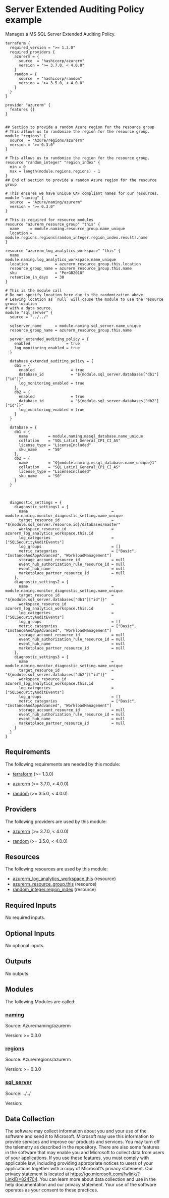 <!-- BEGIN_TF_DOCS -->
# Server Extended Auditing Policy example

Manages a MS SQL Server Extended Auditing Policy.

```hcl
terraform {
  required_version = ">= 1.3.0"
  required_providers {
    azurerm = {
      source  = "hashicorp/azurerm"
      version = ">= 3.7.0, < 4.0.0"
    }
    random = {
      source  = "hashicorp/random"
      version = ">= 3.5.0, < 4.0.0"
    }
  }
}

provider "azurerm" {
  features {}
}


## Section to provide a random Azure region for the resource group
# This allows us to randomize the region for the resource group.
module "regions" {
  source  = "Azure/regions/azurerm"
  version = ">= 0.3.0"
}

# This allows us to randomize the region for the resource group.
resource "random_integer" "region_index" {
  min = 0
  max = length(module.regions.regions) - 1
}
## End of section to provide a random Azure region for the resource group

# This ensures we have unique CAF compliant names for our resources.
module "naming" {
  source  = "Azure/naming/azurerm"
  version = ">= 0.3.0"
}

# This is required for resource modules
resource "azurerm_resource_group" "this" {
  name     = module.naming.resource_group.name_unique
  location = module.regions.regions[random_integer.region_index.result].name
}

resource "azurerm_log_analytics_workspace" "this" {
  name                = module.naming.log_analytics_workspace.name_unique
  location            = azurerm_resource_group.this.location
  resource_group_name = azurerm_resource_group.this.name
  sku                 = "PerGB2018"
  retention_in_days   = 30
}

# This is the module call
# Do not specify location here due to the randomization above.
# Leaving location as `null` will cause the module to use the resource group location
# with a data source.
module "sql_server" {
  source = "../../"

  sqlserver_name      = module.naming.sql_server.name_unique
  resource_group_name = azurerm_resource_group.this.name

  server_extended_auditing_policy = {
    enabled                = true
    log_monitoring_enabled = true
  }

  database_extended_auditing_policy = {
    db1 = {
      enabled                = true
      database_id            = "${module.sql_server.databases["db1"]["id"]}"
      log_monitoring_enabled = true
    },
    db2 = {
      enabled                = true
      database_id            = "${module.sql_server.databases["db2"]["id"]}"
      log_monitoring_enabled = true
    }
  }

  database = {
    db1 = {
      name         = module.naming.mssql_database.name_unique
      collation    = "SQL_Latin1_General_CP1_CI_AS"
      license_type = "LicenseIncluded"
      sku_name     = "S0"
    },
    db2 = {
      name         = "${module.naming.mssql_database.name_unique}1"
      collation    = "SQL_Latin1_General_CP1_CI_AS"
      license_type = "LicenseIncluded"
      sku_name     = "S0"
    }
  }



  diagnostic_settings = {
    diagnostic_settings1 = {
      name                                     = module.naming.monitor_diagnostic_setting.name_unique
      target_resource_id                       = "${module.sql_server.resource.id}/databases/master"
      workspace_resource_id                    = azurerm_log_analytics_workspace.this.id
      log_categories                           = ["SQLSecurityAuditEvents"]
      log_groups                               = []
      metric_categories                        = ["Basic", "InstanceAndAppAdvanced", "WorkloadManagement"]
      storage_account_resource_id              = null
      event_hub_authorization_rule_resource_id = null
      event_hub_name                           = null
      marketplace_partner_resource_id          = null
    },
    diagnostic_settings2 = {
      name                                     = module.naming.monitor_diagnostic_setting.name_unique
      target_resource_id                       = "${module.sql_server.databases["db1"]["id"]}"
      workspace_resource_id                    = azurerm_log_analytics_workspace.this.id
      log_categories                           = ["SQLSecurityAuditEvents"]
      log_groups                               = []
      metric_categories                        = ["Basic", "InstanceAndAppAdvanced", "WorkloadManagement"]
      storage_account_resource_id              = null
      event_hub_authorization_rule_resource_id = null
      event_hub_name                           = null
      marketplace_partner_resource_id          = null
    },
    diagnostic_settings3 = {
      name                                     = module.naming.monitor_diagnostic_setting.name_unique
      target_resource_id                       = "${module.sql_server.databases["db2"]["id"]}"
      workspace_resource_id                    = azurerm_log_analytics_workspace.this.id
      log_categories                           = ["SQLSecurityAuditEvents"]
      log_groups                               = []
      metric_categories                        = ["Basic", "InstanceAndAppAdvanced", "WorkloadManagement"]
      storage_account_resource_id              = null
      event_hub_authorization_rule_resource_id = null
      event_hub_name                           = null
      marketplace_partner_resource_id          = null
    }
  }
}

```

<!-- markdownlint-disable MD033 -->
## Requirements

The following requirements are needed by this module:

- <a name="requirement_terraform"></a> [terraform](#requirement\_terraform) (>= 1.3.0)

- <a name="requirement_azurerm"></a> [azurerm](#requirement\_azurerm) (>= 3.7.0, < 4.0.0)

- <a name="requirement_random"></a> [random](#requirement\_random) (>= 3.5.0, < 4.0.0)

## Providers

The following providers are used by this module:

- <a name="provider_azurerm"></a> [azurerm](#provider\_azurerm) (>= 3.7.0, < 4.0.0)

- <a name="provider_random"></a> [random](#provider\_random) (>= 3.5.0, < 4.0.0)

## Resources

The following resources are used by this module:

- [azurerm_log_analytics_workspace.this](https://registry.terraform.io/providers/hashicorp/azurerm/latest/docs/resources/log_analytics_workspace) (resource)
- [azurerm_resource_group.this](https://registry.terraform.io/providers/hashicorp/azurerm/latest/docs/resources/resource_group) (resource)
- [random_integer.region_index](https://registry.terraform.io/providers/hashicorp/random/latest/docs/resources/integer) (resource)

<!-- markdownlint-disable MD013 -->
## Required Inputs

No required inputs.

## Optional Inputs

No optional inputs.

## Outputs

No outputs.

## Modules

The following Modules are called:

### <a name="module_naming"></a> [naming](#module\_naming)

Source: Azure/naming/azurerm

Version: >= 0.3.0

### <a name="module_regions"></a> [regions](#module\_regions)

Source: Azure/regions/azurerm

Version: >= 0.3.0

### <a name="module_sql_server"></a> [sql\_server](#module\_sql\_server)

Source: ../../

Version:

<!-- markdownlint-disable-next-line MD041 -->
## Data Collection

The software may collect information about you and your use of the software and send it to Microsoft. Microsoft may use this information to provide services and improve our products and services. You may turn off the telemetry as described in the repository. There are also some features in the software that may enable you and Microsoft to collect data from users of your applications. If you use these features, you must comply with applicable law, including providing appropriate notices to users of your applications together with a copy of Microsoft’s privacy statement. Our privacy statement is located at <https://go.microsoft.com/fwlink/?LinkID=824704>. You can learn more about data collection and use in the help documentation and our privacy statement. Your use of the software operates as your consent to these practices.
<!-- END_TF_DOCS -->